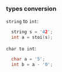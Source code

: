 ### types conversion

`string` to `int`:


```c++
  string s = '42';
  int a = stoi(s);
```

`char to int`:

```c++
  char a = '5';
  int b = a - '0';
```
